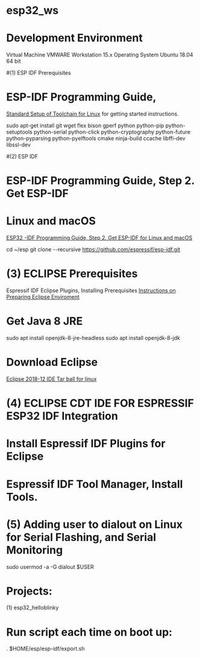 esp32_ws
=======================

# Development Environment
 Virtual Machine VMWARE Workstation 15.x
 Operating System Ubuntu 18.04 64 bit

#(1) ESP IDF Prerequisites
# ESP-IDF Programming Guide,  
[Standard Setup of Toolchain for Linux](https://docs.espressif.com/projects/esp-idf/en/latest/get-started/linux-setup.html ) for getting started instructions.
 
sudo apt-get install git wget flex bison gperf python python-pip python-setuptools python-serial python-click python-cryptography python-future python-pyparsing python-pyelftools cmake ninja-build ccache libffi-dev libssl-dev

#(2) ESP IDF
# ESP-IDF Programming Guide, Step 2. Get ESP-IDF
# Linux and macOS
[ESP32 -IDF Programming Guide, Step 2. Get ESP-IDF for Linux and macOS](https://docs.espressif.com/projects/esp-idf/en/latest/get-started/index.html ) 

cd ~/esp
git clone --recursive https://github.com/espressif/esp-idf.git

# (3) ECLIPSE Prerequisites 
Espressif IDF Eclipse Plugins, Installing Prerequisites
[Instructions on Preparing Eclipse Enviroment](https://github.com/espressif/idf-eclipse-plugin/blob/master/README.md ) 

# Get Java 8 JRE
sudo apt install openjdk-8-jre-headless
sudo apt install openjdk-8-jdk

# Download Eclipse 
[Eclipse 2018-12 IDE Tar ball for linux](https://www.eclipse.org/downloads/packages/release/2018-12/r/eclipse-ide-cc-developers ) 


# (4) ECLIPSE CDT IDE FOR ESPRESSIF ESP32 IDF Integration
# Install Espressif IDF Plugins for Eclipse
# Espressif IDF Tool Manager, Install Tools.

# (5) Adding user to dialout on Linux for Serial Flashing, and Serial Monitoring
sudo usermod -a -G dialout $USER


# Projects:
(1) esp32_helloblinky


# Run script each time on boot up:
. $HOME/esp/esp-idf/export.sh
